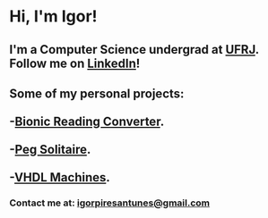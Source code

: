 <h1>Hi, I'm Igor! <br/></h1>

<h2>I'm a Computer Science undergrad at <a href="https://ufrj.br/en/">UFRJ</a>. <br>
Follow me on <a href="https://www.linkedin.com/in/igor-pires-antunes-18a48b228/">LinkedIn</a>!

<h2>Some of my personal projects:<br>

<br>
-<a href="https://github.com/IgPant/BionicReading-Converter">Bionic Reading Converter</a>. <br>
<br>
-<a href="https://github.com/IgPant/Peg-solitaire-game">Peg Solitaire</a>. <br>
<br>
-<a href="https://github.com/IgPant/VHDL">VHDL Machines</a>. <br>
</h2>
<h3> Contact me at: <a href="igorpiresantunes@gmail.com">igorpiresantunes@gmail.com</a></h3>
